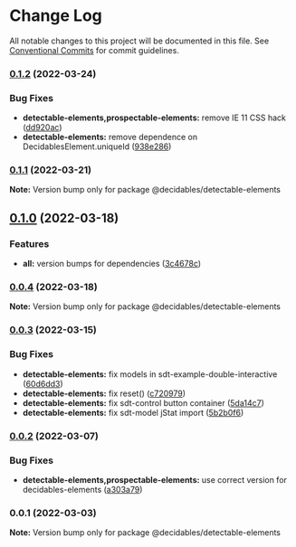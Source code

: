# Change Log

All notable changes to this project will be documented in this file.
See [Conventional Commits](https://conventionalcommits.org) for commit guidelines.

### [0.1.2](https://github.com/decidables/decidables/compare/@decidables/detectable-elements@0.1.1...@decidables/detectable-elements@0.1.2) (2022-03-24)


### Bug Fixes

* **detectable-elements,prospectable-elements:** remove IE 11 CSS hack ([dd920ac](https://github.com/decidables/decidables/commit/dd920ac9934cc74a4303a9753771818273aecf71))
* **detectable-elements:** remove dependence on DecidablesElement.uniqueId ([938e286](https://github.com/decidables/decidables/commit/938e286521cac27302716c63fdcb3fec2d078031))



### [0.1.1](https://github.com/decidables/decidables/compare/@decidables/detectable-elements@0.1.0...@decidables/detectable-elements@0.1.1) (2022-03-21)

**Note:** Version bump only for package @decidables/detectable-elements





## [0.1.0](https://github.com/decidables/decidables/compare/@decidables/detectable-elements@0.0.4...@decidables/detectable-elements@0.1.0) (2022-03-18)


### Features

* **all:** version bumps for dependencies ([3c4678c](https://github.com/decidables/decidables/commit/3c4678cb8753cac592feeaa646dd57b7ec622536))



### [0.0.4](https://github.com/decidables/decidables/compare/@decidables/detectable-elements@0.0.3...@decidables/detectable-elements@0.0.4) (2022-03-18)

**Note:** Version bump only for package @decidables/detectable-elements





### [0.0.3](https://github.com/decidables/decidables/compare/@decidables/detectable-elements@0.0.2...@decidables/detectable-elements@0.0.3) (2022-03-15)


### Bug Fixes

* **detectable-elements:** fix models in sdt-example-double-interactive ([60d6dd3](https://github.com/decidables/decidables/commit/60d6dd3ed7382ef37201dafd9128c83bf21c7468))
* **detectable-elements:** fix reset() ([c720979](https://github.com/decidables/decidables/commit/c72097968f06c3ff82e2bfb390335d28764d5274))
* **detectable-elements:** fix sdt-control button container ([5da14c7](https://github.com/decidables/decidables/commit/5da14c731b0b108a2da0d262e2ae578aa70d482c))
* **detectable-elements:** fix sdt-model jStat import ([5b2b0f6](https://github.com/decidables/decidables/commit/5b2b0f61dc2eb7f3c064676c5bbdcbc8a75b0c64))



### [0.0.2](https://github.com/decidables/decidables/compare/@decidables/detectable-elements@0.0.1...@decidables/detectable-elements@0.0.2) (2022-03-07)


### Bug Fixes

* **detectable-elements,prospectable-elements:** use correct version for decidables-elements ([a303a79](https://github.com/decidables/decidables/commit/a303a795ee0039ae85c06e035248df402e543f2a))



### 0.0.1 (2022-03-03)

**Note:** Version bump only for package @decidables/detectable-elements
